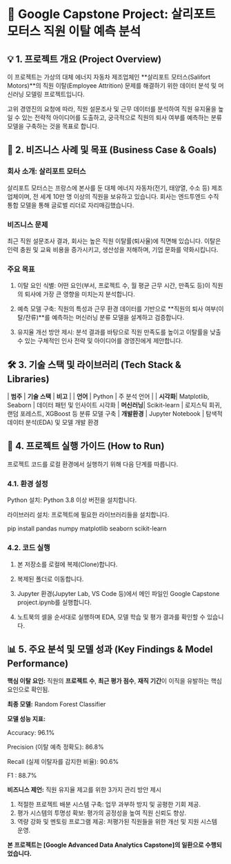 # 🚗   Google Capstone Project: 살리포트 모터스 직원 이탈 예측 분석

## 💡 1. 프로젝트 개요 (Project Overview)

이 프로젝트는 가상의 대체 에너지 자동차 제조업체인 **살리포트 모터스(Salifort Motors)**의 직원 이탈(Employee Attrition) 문제를 해결하기 위한 데이터 분석 및 머신러닝 모델링 프로젝트입니다.

고위 경영진의 요청에 따라, 직원 설문조사 및 근무 데이터를 분석하여 직원 유지율을 높일 수 있는 전략적 아이디어를 도출하고, 궁극적으로 직원의 퇴사 여부를 예측하는 분류 모델을 구축하는 것을 목표로 합니다.

## 💼 2. 비즈니스 사례 및 목표 (Business Case & Goals)

### 회사 소개: 살리포트 모터스

살리포트 모터스는 프랑스에 본사를 둔 대체 에너지 자동차(전기, 태양열, 수소 등) 제조업체이며, 전 세계 10만 명 이상의 직원을 보유하고 있습니다. 회사는 엔드투엔드 수직 통합 모델을 통해 글로벌 리더로 자리매김했습니다.

### 비즈니스 문제

최근 직원 설문조사 결과, 회사는 높은 직원 이탈률(퇴사율)에 직면해 있습니다. 이탈은 인력 충원 및 교육 비용을 증가시키고, 생산성을 저해하며, 기업 문화를 약화시킵니다.

### 주요 목표

1. 이탈 요인 식별: 어떤 요인(부서, 프로젝트 수, 월 평균 근무 시간, 만족도 등)이 직원의 퇴사에 가장 큰 영향을 미치는지 분석합니다.

2. 예측 모델 구축: 직원의 특성과 근무 환경 데이터를 기반으로 **직원의 퇴사 여부(이탈/잔류)**를 예측하는 머신러닝 분류 모델을 설계하고 검증합니다.

3. 유지율 개선 방안 제시: 분석 결과를 바탕으로 직원 만족도를 높이고 이탈률을 낮출 수 있는 구체적인 인사 전략 및 아이디어를 경영진에게 제안합니다.

## 🛠 3. 기술 스택 및 라이브러리 (Tech Stack & Libraries)

| **범주** | **기술 스택** | **비고** | 
| **언어** | Python | 주 분석 언어 |
| **시각화**| Matplotlib, Seaborn | 데이터 패턴 및 인사이트 시각화
| **머신러닝**| Scikit-learn | 로지스틱 회귀, 랜덤 포레스트, XGBoost 등 분류 모델 구축
| **개발환경** | Jupyter Notebook | 탐색적 데이터 분석(EDA) 및 모델 개발 환경


## 🚀 4. 프로젝트 실행 가이드 (How to Run)

프로젝트 코드를 로컬 환경에서 실행하기 위해 다음 단계를 따릅니다.

### 4.1. 환경 설정

Python 설치: Python 3.8 이상 버전을 설치합니다.

라이브러리 설치: 프로젝트에 필요한 라이브러리들을 설치합니다.

pip install pandas numpy matplotlib seaborn scikit-learn


### 4.2. 코드 실행

1. 본 저장소를 로컬에 복제(Clone)합니다. 

2. 복제된 폴더로 이동합니다.

3. Jupyter 환경(Jupyter Lab, VS Code 등)에서 메인 파일인 Google Capstone project.ipynb를 실행합니다.

4. 노트북의 셀을 순서대로 실행하며 EDA, 모델 학습 및 평가 결과를 확인할 수 있습니다.

## 📊 5. 주요 분석 및 모델 성과 (Key Findings & Model Performance)


**핵심 이탈 요인:** 직원의 **프로젝트 수**, **최근 평가 점수**, **재직 기간**이 이직을 유발하는 핵심 요인으로 확인됨.

**최종 모델:** Random Forest Classifier

**모델 성능 지표:**

Accuracy: 96.1%

Precision (이탈 예측 정확도): 86.8%

Recall (실제 이탈자를 감지한 비율): 90.6%

F1 : 88.7%

**비즈니스 제언:** 직원 유지율 제고를 위한 3가지 관리 방안 제시
1. 적절한 프로젝트 배분 시스템 구축: 업무 과부하 방지 및 공평한 기회 제공.
2. 평가 시스템의 투명성 확보: 평가의 공정성을 높여 직원 신뢰도 향상.
3. 역량 강화 및 멘토링 프로그램 제공: 저평가된 직원들을 위한 개선 및 지원 시스템 운영.


**본 프로젝트는 [Google Advanced Data Analytics Capstone]의 일환으로 수행되었습니다.**

